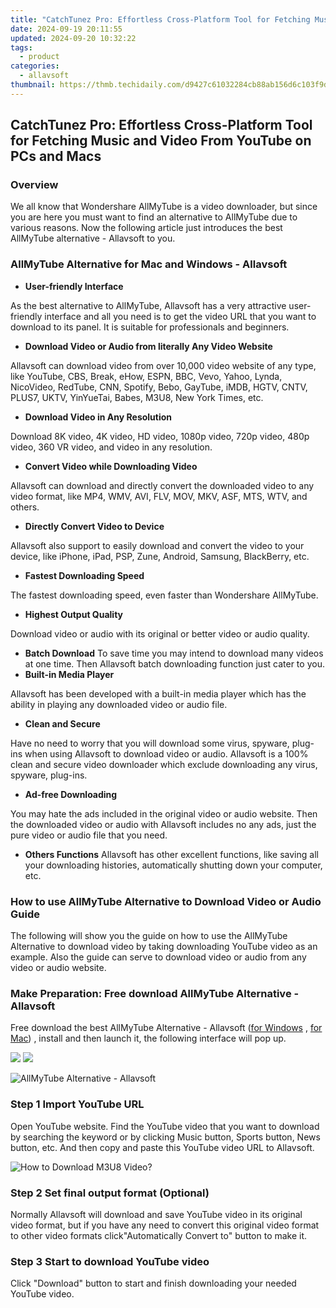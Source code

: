 ```yaml
---
title: "CatchTunez Pro: Effortless Cross-Platform Tool for Fetching Music and Video From YouTube on PCs and Macs"
date: 2024-09-19 20:11:55
updated: 2024-09-20 10:32:22
tags:
  - product
categories:
  - allavsoft
thumbnail: https://thmb.techidaily.com/d9427c61032284cb88ab156d6c103f9d31f7d2686f689f4e79141572fa04ae5d.jpg
---
```


## CatchTunez Pro: Effortless Cross-Platform Tool for Fetching Music and Video From YouTube on PCs and Macs

### Overview

We all know that Wondershare AllMyTube is a video downloader, but since you are here you must want to find an alternative to AllMyTube due to various reasons. Now the following article just introduces the best AllMyTube alternative - Allavsoft to you.

### AllMyTube Alternative for Mac and Windows - Allavsoft

* **User-friendly Interface**

As the best alternative to AllMyTube, Allavsoft has a very attractive user-friendly interface and all you need is to get the video URL that you want to download to its panel. It is suitable for professionals and beginners.

* **Download Video or Audio from literally Any Video Website**

Allavsoft can download video from over 10,000 video website of any type, like YouTube, CBS, Break, eHow, ESPN, BBC, Vevo, Yahoo, Lynda, NicoVideo, RedTube, CNN, Spotify, Bebo, GayTube, iMDB, HGTV, CNTV, PLUS7, UKTV, YinYueTai, Babes, M3U8, New York Times, etc.

* **Download Video in Any Resolution**

Download 8K video, 4K video, HD video, 1080p video, 720p video, 480p video, 360 VR video, and video in any resolution.

* **Convert Video while Downloading Video**

Allavsoft can download and directly convert the downloaded video to any video format, like MP4, WMV, AVI, FLV, MOV, MKV, ASF, MTS, WTV, and others.

* **Directly Convert Video to Device**

Allavsoft also support to easily download and convert the video to your device, like iPhone, iPad, PSP, Zune, Android, Samsung, BlackBerry, etc.

* **Fastest Downloading Speed**

The fastest downloading speed, even faster than Wondershare AllMyTube.

* **Highest Output Quality**

Download video or audio with its original or better video or audio quality.

* **Batch Download** To save time you may intend to download many videos at one time. Then Allavsoft batch downloading function just cater to you.
* **Built-in Media Player**

Allavsoft has been developed with a built-in media player which has the ability in playing any downloaded video or audio file.

* **Clean and Secure**

Have no need to worry that you will download some virus, spyware, plug-ins when using Allavsoft to download video or audio. Allavsoft is a 100% clean and secure video downloader which exclude downloading any virus, spyware, plug-ins.

* **Ad-free Downloading**

You may hate the ads included in the original video or audio website. Then the downloaded video or audio with Allavsoft includes no any ads, just the pure video or audio file that you need.

* **Others Functions** Allavsoft has other excellent functions, like saving all your downloading histories, automatically shutting down your computer, etc.

### How to use AllMyTube Alternative to Download Video or Audio Guide

The following will show you the guide on how to use the AllMyTube Alternative to download video by taking downloading YouTube video as an example. Also the guide can serve to download video or audio from any video or audio website.

### Make Preparation: Free download AllMyTube Alternative - Allavsoft

Free download the best AllMyTube Alternative - Allavsoft ([for Windows](https://tools.techidaily.com/allavsoft/products/) , [for Mac](https://tools.techidaily.com/allavsoft/products/)) , install and then launch it, the following interface will pop up.

[![](https://www.allavsoft.com/how-to/../images/how-to/free-download-win.jpg)](https://tools.techidaily.com/allavsoft/products/) [![](https://www.allavsoft.com/how-to/../images/how-to/free-download-mac.jpg)](https://tools.techidaily.com/allavsoft/products/)

![AllMyTube Alternative - Allavsoft](https://www.allavsoft.com/how-to/../images/allavsoft/screen-shot-600.jpg)

### Step 1 Import YouTube URL

Open YouTube website. Find the YouTube video that you want to download by searching the keyword or by clicking Music button, Sports button, News button, etc. And then copy and paste this YouTube video URL to Allavsoft.

![How to Download M3U8 Video?](https://www.allavsoft.com/how-to/../images/how-to/download-rtmp-video/download-rtmp-video.jpg)

### Step 2 Set final output format (Optional)

Normally Allavsoft will download and save YouTube video in its original video format, but if you have any need to convert this original video format to other video formats click"Automatically Convert to" button to make it.

### Step 3 Start to download YouTube video

Click "Download" button to start and finish downloading your needed YouTube video.

<ins class="adsbygoogle"
     style="display:block"
     data-ad-format="autorelaxed"
     data-ad-client="ca-pub-7571918770474297"
     data-ad-slot="1223367746"></ins>



<ins class="adsbygoogle"
     style="display:block"
     data-ad-client="ca-pub-7571918770474297"
     data-ad-slot="8358498916"
     data-ad-format="auto"
     data-full-width-responsive="true"></ins>

